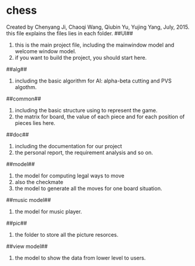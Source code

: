 # chess
Created by Chenyang Ji, Chaoqi Wang, Qiubin Yu, Yujing Yang, July, 2015.
this file explains the files lies in each folder.
##UI##
1. this is the main project file, including the mainwindow model and welcome window model.
2. if you want to build the project, you should start here.

##alg##
1. including the basic algorithm for AI: alpha-beta cutting and PVS algothm.

##common##
1. including the basic structure using to represent the game.
2. the matrix for board, the value of each piece and for each position of pieces lies here.

##doc##
1. including the documentation for our project
2. the personal report, the requirement analysis and so on.

##model##
1. the model for computing legal ways to move
2. also the checkmate
3. the model to generate all the moves for one board situation.

##music model##
1. the model for music player.

##pic##
1. the folder to store all the picture resorces.

##view model##
1. the model to show the data from lower level to users.

